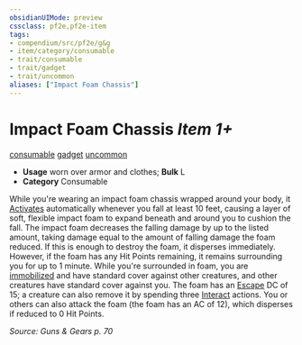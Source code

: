 ```yaml
---
obsidianUIMode: preview
cssclass: pf2e,pf2e-item
tags:
- compendium/src/pf2e/g&g
- item/category/consumable
- trait/consumable
- trait/gadget
- trait/uncommon
aliases: ["Impact Foam Chassis"]
---
```

# Impact Foam Chassis *Item 1+*  
[consumable](../../../Rules/traits/consumable.md)  [gadget](../../../Rules/traits/gadget-g-g.md)  [uncommon](../../../Rules/traits/uncommon.md)  

- **Usage** worn over armor and clothes; **Bulk** L
- **Category** Consumable

While you're wearing an impact foam chassis wrapped around your body, it [Activates](../../../Rules/actions/activate-an-item.md) automatically whenever you fall at least 10 feet, causing a layer of soft, flexible impact foam to expand beneath and around you to cushion the fall. The impact foam decreases the falling damage by up to the listed amount, taking damage equal to the amount of falling damage the foam reduced. If this is enough to destroy the foam, it disperses immediately. However, if the foam has any Hit Points remaining, it remains surrounding you for up to 1 minute. While you're surrounded in foam, you are [immobilized](../../../Rules/conditions.md#Immobilized) and have standard cover against other creatures, and other creatures have standard cover against you. The foam has an [Escape](../../../Rules/actions/escape.md) DC of 15; a creature can also remove it by spending three [Interact](../../../Rules/actions/interact.md) actions. You or others can also attack the foam (the foam has an AC of 12), which disperses if reduced to 0 Hit Points.

*Source: Guns & Gears p. 70*